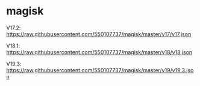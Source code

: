 # magisk

V17.2: https://raw.githubusercontent.com/550107737/magisk/master/v17/v17.json

V18.1: https://raw.githubusercontent.com/550107737/magisk/master/v18/v18.json

V19.3: https://raw.githubusercontent.com/550107737/magisk/master/v19/v19.3.json
